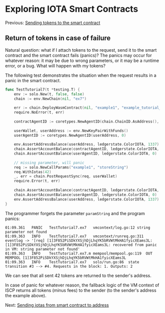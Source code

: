 # Exploring IOTA Smart Contracts

Previous: [Sending tokens to the smart contract](09.md)   

## Return of tokens in case of failure

Natural question: what if I attach tokens to the request, send it to the smart
contract and the smart contract fails (panics)? The panics may occur for
whatever reason: it may be due to wrong parameters, or it may be a runtime
error, or a bug. What will happen with my tokens?

The following test demonstrates the situation when the request results in a
panic in the smart contract.

```go
func TestTutorial7(t *testing.T) {
    env := solo.New(t, false, false)
    chain := env.NewChain(nil, "ex7")
    
    err := chain.DeployWasmContract(nil, "example1", "example_tutorial_bg.wasm")
    require.NoError(t, err)
    
    contractAgentID := coretypes.NewAgentID(chain.ChainID.AsAddress(), coretypes.Hn("example1"))
    
    userWallet, userAddress := env.NewKeyPairWithFunds()
    userAgentID := coretypes.NewAgentID(userAddress, 0)
    
    env.AssertAddressBalance(userAddress, ledgerstate.ColorIOTA, 1337)
    chain.AssertAccountBalance(contractAgentID, ledgerstate.ColorIOTA, 0) // empty on-chain
    chain.AssertAccountBalance(userAgentID, ledgerstate.ColorIOTA, 0)     // empty on-chain
    
    // missing parameter, will panic
    req := solo.NewCallParams("example1", "storeString")
    req.WithIotas(42)
    _, err = chain.PostRequestSync(req, userWallet)
    require.Error(t, err)
    
    chain.AssertAccountBalance(contractAgentID, ledgerstate.ColorIOTA, 0)
    chain.AssertAccountBalance(userAgentID, ledgerstate.ColorIOTA, 0)
    env.AssertAddressBalance(userAddress, ledgerstate.ColorIOTA, 1337)
}
```   

The programmer forgets the parameter `paramString` and the program panics:

```
01:09.361	PANIC	TestTutorial7.ex7	vmcontext/log.go:12	string parameter not found
01:09.363	INFO	TestTutorial7.ex7	vmcontext/runreq.go:311	eventlog -> '[req] [1]3F852PiSDkYXSjhDjLhqYK5bRVWtMkHA1fyicXEams3L: [1]3F852PiSDkYXSjhDjLhqYK5bRVWtMkHA1fyicXEams3L: recovered from panic in VM: string parameter not found'
01:09.363	INFO	TestTutorial7.ex7.m	mempool/mempool.go:119	OUT MEMPOOL [1]3F852PiSDkYXSjhDjLhqYK5bRVWtMkHA1fyicXEams3L
01:09.363	INFO	TestTutorial7.ex7	solo/run.go:86	state transition #3 --> #4. Requests in the block: 1. Outputs: 2
```

We can see that all sent 42 tokens are returned to the sender's address.

In case of panic for whatever reason, the fallback logic of the VM context of
ISCP returns all tokens (minus fees) to the sender (to the sender's address the
example above).

Next: [Sending iotas from smart contract to address](11.md) 
 
